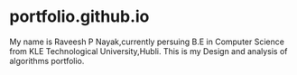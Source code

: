 # portfolio.github.io
My name is Raveesh P Nayak,currently persuing B.E in Computer Science from KLE Technological University,Hubli.
This is my Design and analysis of algorithms portfolio.